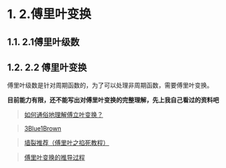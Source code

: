 # 1. 2.傅里叶变换

## 1.1. 2.1傅里叶级数

## 1.2. 2.2 傅里叶变换
傅里叶级数是针对周期函数的，为了可以处理非周期函数，需要傅里叶变换。

**目前能力有限，还不能写出对傅里叶变换的完整理解，先上我自己看过的资料吧**

>[如何通俗地理解傅立叶变换？](https://www.matongxue.com/madocs/473/)

>[3Blue1Brown](https://www.bilibili.com/video/av19141078?from=search&seid=12364638985221742952)

>[墙裂推荐（傅里叶之掐死教程）](https://zhuanlan.zhihu.com/p/19763358)

>[傅里叶变换的推导过程](https://www.bilibili.com/video/av34364399?from=search&seid=12364638985221742952)
